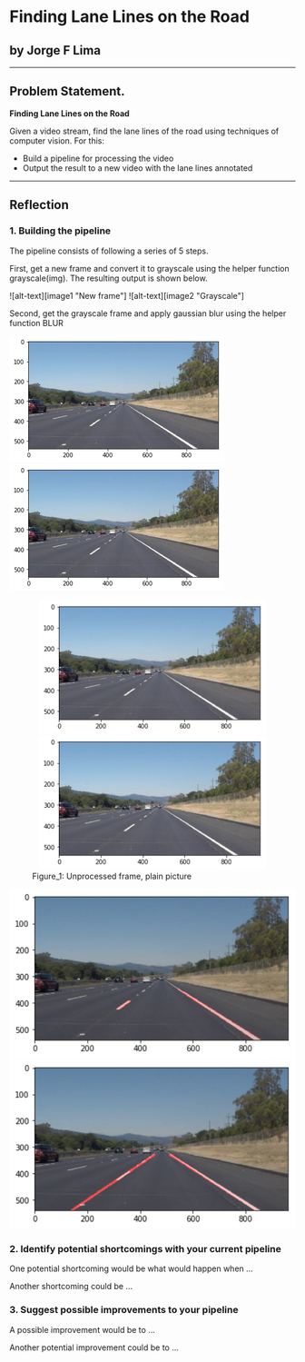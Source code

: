 # Finding Lane Lines on the Road

## by Jorge F Lima

---
## Problem Statement.


**Finding Lane Lines on the Road**

Given a video stream, find the lane lines of the road 
using techniques of computer vision. 
For this:
* Build a pipeline for processing the video
* Output the result to a new video with the lane lines annotated


---

[image1]: /test_images/whiteLanes.png
[image2]: /test_images/gray.png
## Reflection

### 1. Building the pipeline

The pipeline consists of following a series of 5 steps.

First, get a new frame and convert it to grayscale using the helper function grayscale(img). 
The resulting output is shown below.

![alt-text][image1 "New frame"] ![alt-text][image2 "Grayscale"]


Second, get the grayscale frame and apply gaussian blur using the helper function BLUR

![alt-text](/test_images/whiteLanes.png "New frame") ![alt-text](/test_images/whiteLanes.png "grayscale")
<figure>
    <img src="/test_images/whiteLanes.png" width = "400" alt="White lanes" />
       <img src="/test_images/whiteLanes.png" width = "400" alt="White lanes" />
   <figcaption>Figure_1: Unprocessed frame, plain picture</figcaption>
</figure>

<img src="/test_images/simple_line_noextrapolation.png" width="800" alt="White lane no extrapolation" />



<img src="/test_images/Full_line_extrapolation.png" width="800" alt="White lanes with extrapolation" />


### 2. Identify potential shortcomings with your current pipeline


One potential shortcoming would be what would happen when ... 

Another shortcoming could be ...


### 3. Suggest possible improvements to your pipeline

A possible improvement would be to ...

Another potential improvement could be to ...
